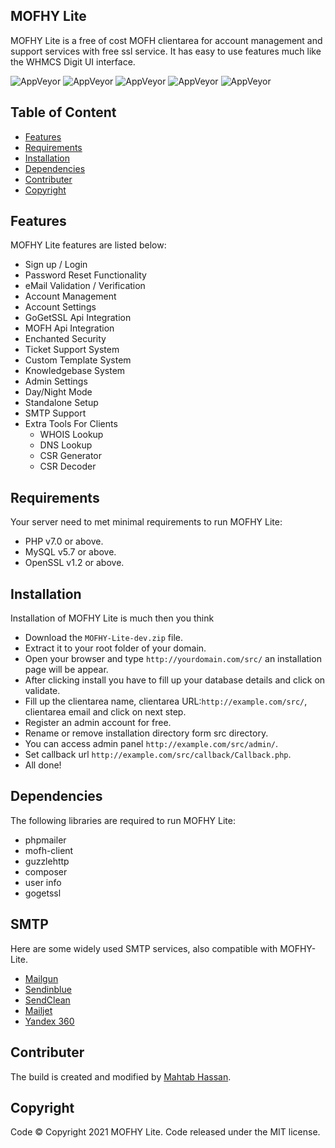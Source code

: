 ## MOFHY Lite
MOFHY Lite is a free of cost MOFH clientarea for account management and support services with free ssl service. It has easy to use features much like the WHMCS Digit UI interface. 

![AppVeyor](https://img.shields.io/badge/Licence-MIT-lightgrey)
![AppVeyor](https://img.shields.io/badge/Version-v1.1.0-lightgrey)
![AppVeyor](https://img.shields.io/badge/Build-passed-lightgreen)
![AppVeyor](https://img.shields.io/badge/Dependencies-php-lightgrey)
![AppVeyor](https://img.shields.io/badge/Interface-Digit-lightgrey)

## Table of Content 
- [Features](#features)
- [Requirements](#requirements) 
- [Installation](#installation)
- [Dependencies](#dependencies)
- [Contributer](#contributer)
- [Copyright](#copyright)

## Features
MOFHY Lite features are listed below:
- Sign up / Login 
- Password Reset Functionality
- eMail Validation / Verification 
- Account Management 
- Account Settings 
- GoGetSSL Api Integration 
- MOFH Api Integration
- Enchanted Security 
- Ticket Support System 
- Custom Template System 
- Knowledgebase System
- Admin Settings
- Day/Night Mode
- Standalone Setup 
- SMTP Support 
- Extra Tools For Clients
  - WHOIS Lookup
  - DNS Lookup
  - CSR Generator
  - CSR Decoder

## Requirements
Your server need to met minimal requirements to run MOFHY Lite:
- PHP v7.0 or above.
- MySQL v5.7 or above.
- OpenSSL v1.2 or above. 

## Installation 
Installation of MOFHY Lite is much then you think 
- Download the ```MOFHY-Lite-dev.zip``` file. 
- Extract it to your root folder of your domain. 
- Open your browser and type ```http://yourdomain.com/src/``` an installation page will be appear. 
- After clicking install you have to fill up your database details and click on validate. 
- Fill up the clientarea name, clientarea URL:```http://example.com/src/```, clientarea email and click on next step. 
- Register an admin account for free. 
- Rename or remove installation directory form src directory. 
- You can access admin panel ```http://example.com/src/admin/```. 
- Set callback url ```http://example.com/src/callback/Callback.php```.
- All done! 

## Dependencies
The following libraries are required to run MOFHY Lite:
- phpmailer
- mofh-client
- guzzlehttp
- composer
- user info
- gogetssl

## SMTP
Here are some widely used SMTP services, also compatible with MOFHY-Lite.
- [Mailgun](https://www.mailgun.com/)
- [Sendinblue](https://sendinblue.com/)
- [SendClean](https://sendclean.com/)
- [Mailjet](https://mailjet.com/)
- [Yandex 360](https://360.yandex.com)

## Contributer
The build is created and modified by [Mahtab Hassan](https://github.com/mahtab2003).

## Copyright
Code ©️ Copyright 2021 MOFHY Lite. Code released under the MIT license.
